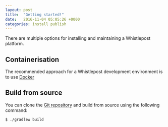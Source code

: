 ```yaml
---
layout: post
title:  "Getting started!"
date:   2016-11-04 05:05:26 +0000
categories: install publish
---
```

There are multiple options for installing and maintaining a Whistlepost platform.

## Containerisation

The recommended approach for a Whistlepost development environment is to use [Docker]


## Build from source

You can clone the [Git repository] and build from source using the following command:

    $ ./gradlew build

[Docker]: http://docker.io
[Git repository]: https://github.com/micronode/whistlepost
